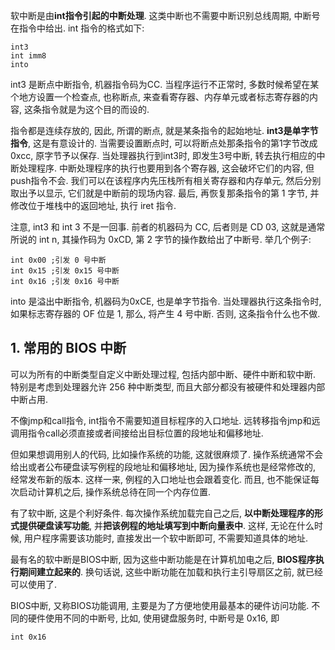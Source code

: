 软中断是由**int指令引起的中断处理**. 这类中断也不需要中断识别总线周期, 中断号在指令中给出. int 指令的格式如下: 

```
int3
int imm8
into
```

int3 是断点中断指令, 机器指令码为CC. 当程序运行不正常时, 多数时候希望在某个地方设置一个检查点, 也称断点, 来查看寄存器、内存单元或者标志寄存器的内容, 这条指令就是为这个目的而设的. 

指令都是连续存放的, 因此, 所谓的断点, 就是某条指令的起始地址. **int3是单字节指令**, 这是有意设计的. 当需要设置断点时, 可以将断点处那条指令的第1字节改成0xcc, 原字节予以保存. 当处理器执行到int3时, 即发生3号中断, 转去执行相应的中断处理程序. 中断处理程序的执行也要用到各个寄存器, 这会破坏它们的内容, 但push指令不会. 我们可以在该程序内先压栈所有相关寄存器和内存单元, 然后分别取出予以显示, 它们就是中断前的现场内容. 最后, 再恢复那条指令的第 1 字节, 并修改位于堆栈中的返回地址, 执行 iret 指令. 

注意, int3 和 int 3 不是一回事. 前者的机器码为 CC, 后者则是 CD 03, 这就是通常所说的 int n, 其操作码为 0xCD, 第 2 字节的操作数给出了中断号. 举几个例子: 

```
int 0x00 ;引发 0 号中断
int 0x15 ;引发 0x15 号中断
int 0x16 ;引发 0x16 号中断
```

into 是溢出中断指令, 机器码为0xCE, 也是单字节指令. 当处理器执行这条指令时, 如果标志寄存器的 OF 位是 1, 那么, 将产生 4 号中断. 否则, 这条指令什么也不做. 

## 1. 常用的 BIOS 中断

可以为所有的中断类型自定义中断处理过程, 包括内部中断、硬件中断和软中断. 特别是考虑到处理器允许 256 种中断类型, 而且大部分都没有被硬件和处理器内部中断占用. 

不像jmp和call指令, int指令不需要知道目标程序的入口地址. 远转移指令jmp和远调用指令call必须直接或者间接给出目标位置的段地址和偏移地址. 

但如果想调用别人的代码, 比如操作系统的功能, 这就很麻烦了. 操作系统通常不会给出或者公布硬盘读写例程的段地址和偏移地址, 因为操作系统也是经常修改的, 经常发布新的版本. 这样一来, 例程的入口地址也会跟着变化. 而且, 也不能保证每次启动计算机之后, 操作系统总待在同一个内存位置. 

有了软中断, 这是个利好条件. 每次操作系统加载完自己之后, **以中断处理程序的形式提供硬盘读写功能**, 并**把该例程的地址填写到中断向量表中**. 这样, 无论在什么时候, 用户程序需要该功能时, 直接发出一个软中断即可, 不需要知道具体的地址. 

最有名的软中断是BIOS中断, 因为这些中断功能是在计算机加电之后, **BIOS程序执行期间建立起来的**. 换句话说, 这些中断功能在加载和执行主引导扇区之前, 就已经可以使用了. 

BIOS中断, 又称BIOS功能调用, 主要是为了方便地使用最基本的硬件访问功能. 不同的硬件使用不同的中断号, 比如, 使用键盘服务时, 中断号是 0x16, 即

```
int 0x16
```

